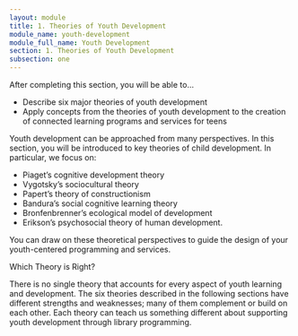 ```yaml
---
layout: module
title: 1. Theories of Youth Development
module_name: youth-development
module_full_name: Youth Development
section: 1. Theories of Youth Development
subsection: one
---
```


<div class="objectives">
<p>After completing this section, you will be able to...</p>
<ul>
  <li>Describe six major theories of youth development</li>
  <li>Apply concepts from the theories of youth development to the creation of connected learning programs and services for teens</li>
</ul>
</div>

Youth development can be approached from many perspectives. In this section, you will be introduced to key theories of child development. In particular, we focus on: 

- Piaget’s cognitive development theory 
- Vygotsky’s sociocultural theory 
- Papert’s theory of constructionism 
- Bandura’s social cognitive learning theory 
- Bronfenbrenner’s ecological model of development 
- Erikson’s psychosocial theory of human development. 

You can draw on these theoretical perspectives to guide the design of your youth-centered programming and services.

<div class="explanatory">  
  <p>Which Theory is Right?</p> 
  <p>There is no single theory that accounts for every aspect of youth learning and development. The six theories described in the following sections have different strengths and weaknesses; many of them complement or build on each other. Each theory can teach us something different about supporting youth development through library programming.</p> 
</div>

